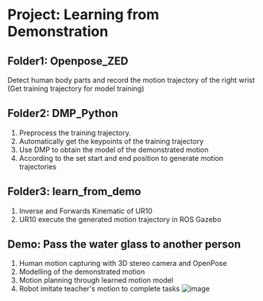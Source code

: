 # Project: Learning from Demonstration 

## Folder1: Openpose_ZED
Detect human body parts and record the motion trajectory of the right wrist
             (Get training trajectory for model training)

## Folder2: DMP_Python 
1. Preprocess the training trajectory.  
2. Automatically get the keypoints of the training trajectory  
3. Use DMP to obtain the model of the demonstrated motion  
4. According to the set start and end position to generate motion trajectories


## Folder3: learn_from_demo 
1. Inverse and Forwards Kinematic of UR10  
2. UR10 execute the generated motion trajectory in ROS Gazebo

## Demo: Pass the water glass to another person  
1. Human motion capturing with 3D stereo camera and OpenPose  
2. Modelling of the demonstrated motion  
3. Motion planning through learned motion model  
4. Robot imitate teacher's motion to complete tasks 
![image](https://github.com/syllyc/Masterarbeit/blob/master/demo_Masterthesis_Yangle_Shen.gif)


